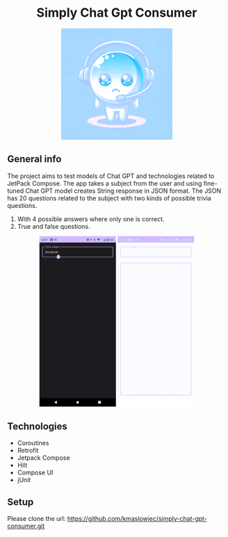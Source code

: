 <div align="center">
<h1>Simply Chat Gpt Consumer</h1>

<img a src="https://github.com/kmaslowiec/kmaslowiec.github.io/blob/main/simplyChatGptConsumer/logo.png">
</div>

## General info

The project aims to test models of Chat GPT and technologies related to JetPack Compose. 
The app takes a subject from the user and using fine-tuned Chat GPT model creates String response in JSON format.
The JSON has 20 questions related to the subject with two kinds of possible trivia questions. 

1. With 4 possible answers where only one is correct.
2. True and false questions.

<div align="center">
  <img a width=35% height=35% src="https://github.com/kmaslowiec/kmaslowiec.github.io/blob/main/simplyChatGptConsumer/query.png">
    <img a width=35% height=35% src="https://github.com/kmaslowiec/kmaslowiec.github.io/blob/main/simplyChatGptConsumer/example.png">
</div>

## Technologies
* Coroutines
* Retrofit
* Jetpack Compose
* Hilt
* Compose UI
* jUnit

## Setup
Please clone the url: https://github.com/kmaslowiec/simply-chat-gpt-consumer.git
